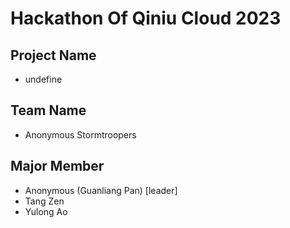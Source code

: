 # Hackathon Of Qiniu Cloud 2023

## Project Name
* undefine

## Team Name
* Anonymous Stormtroopers

## Major Member
* Anonymous (Guanliang Pan) [leader]
* Tang Zen
* Yulong Ao